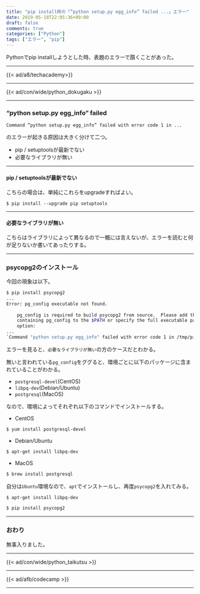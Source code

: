 ```yaml
---
title: "pip install時の「“python setup.py egg_info” failed ...」エラー"
date: 2019-05-18T22:05:36+09:00
draft: false
comments: true
categories: ["Python"]
tags: ["エラー", "pip"]
---
```


Pythonでpip installしようとした時、表題のエラーで躓くことがあった。

<!--more-->

---

{{< ad/a8/techacademy>}}

---

{{< ad/con/wide/python_dokugaku >}}

---

### “python setup.py egg_info” failed

`Command “python setup.py egg_info” failed with error code 1 in ...`

のエラーが起きる原因は大きく分けて二つ。

- pip / setuptoolsが最新でない
- 必要なライブラリが無い

---

#### pip / setuptoolsが最新でない

こちらの場合は、単純にこれらをupgradeすればよい。

```
$ pip install --upgrade pip setuptools
```

---

#### 必要なライブラリが無い

こちらはライブラリによって異なるので一概には言えないが、エラーを読むと何が足りないか書いてあったりする。

---

### psycopg2のインストール

今回の現象は以下。

```sh
$ pip install psycopg2
...
Error: pg_config executable not found.
    
    pg_config is required to build psycopg2 from source.  Please add the directory
    containing pg_config to the $PATH or specify the full executable path with the
    option:
...
`Command "python setup.py egg_info" failed with error code 1 in /tmp/pip-build-ta2iundk/psycopg2/`
```

エラーを見ると、`必要なライブラリが無い`の方のケースだとわかる。

無いと言われている`pg_config`をググると、環境ごとに以下のパッケージに含まれていることがわかる。

- `postgresql-devel`(CentOS)
- `libpq-dev`(Debian/Ubuntu)
- `postgresql`(MacOS)

なので、環境によってそれぞれ以下のコマンドでインストールする。

- CentOS

```sh
$ yum install postgresql-devel
```

- Debian/Ubuntu

```sh
$ apt-get install libpq-dev
```

- MacOS

```sh
$ brew install postgresql
```

自分は`Ubuntu`環境なので、`apt`でインストールし、再度`psycopg2`を入れてみる。

```sh
$ apt-get install libpq-dev

$ pip install psycopg2
```

---

### おわり

無事入りました。

---

{{< ad/con/wide/python_taikutsu >}}

---

{{< ad/afb/codecamp >}}

---
